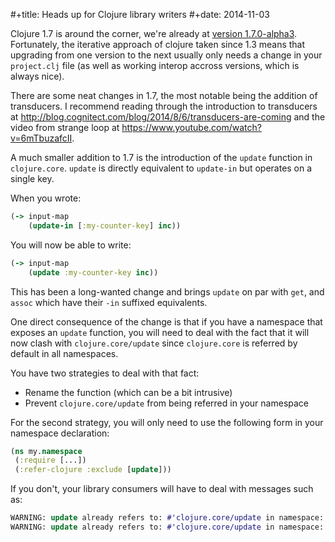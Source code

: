 #+title: Heads up for Clojure library writers
#+date: 2014-11-03

Clojure 1.7 is around the corner, we're already at [version
1.7.0-alpha3](http://search.maven.org/#artifactdetails%7Corg.clojure%7Cclojure%7C1.7.0-alpha3%7Cjar).
Fortunately, the iterative approach of clojure taken since 1.3 means
that upgrading from one version to the next usually only needs a change
in your `project.clj` file (as well as working interop accross versions,
which is always nice).

There are some neat changes in 1.7, the most notable being the addition
of transducers. I recommend reading through the introduction to
transducers at
<http://blog.cognitect.com/blog/2014/8/6/transducers-are-coming> and the
video from strange loop at
<https://www.youtube.com/watch?v=6mTbuzafcII>.

A much smaller addition to 1.7 is the introduction of the `update`
function in `clojure.core`. `update` is directly equivalent to
`update-in` but operates on a single key.

When you wrote:

``` clojure
(-> input-map
    (update-in [:my-counter-key] inc))
```

You will now be able to write:

``` clojure
(-> input-map
    (update :my-counter-key inc))
```

This has been a long-wanted change and brings `update` on par with
`get`, and `assoc` which have their `-in` suffixed equivalents.

One direct consequence of the change is that if you have a namespace
that exposes an `update` function, you will need to deal with the fact
that it will now clash with `clojure.core/update` since `clojure.core`
is referred by default in all namespaces.

You have two strategies to deal with that fact:

-   Rename the function (which can be a bit intrusive)
-   Prevent `clojure.core/update` from being referred in your namespace

For the second strategy, you will only need to use the following form in
your namespace declaration:

``` clojure
(ns my.namespace
 (:require [...])
 (:refer-clojure :exclude [update]))
```

If you don't, your library consumers will have to deal with messages
such as:

``` clojure
WARNING: update already refers to: #'clojure.core/update in namespace: foo.core, being replaced by: #'foo.core/update
WARNING: update already refers to: #'clojure.core/update in namespace: user, being replaced by: #'foo.core/update
```
